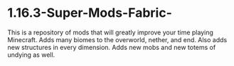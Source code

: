 # 1.16.3-Super-Mods-Fabric-
This is a repository of mods that will greatly improve your time playing Minecraft. Adds many biomes to the overworld, nether, and end. Also adds new structures in every dimension. Adds new mobs and new totems of undying as well.
